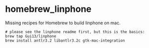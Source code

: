homebrew_linphone
=================

Missing recipes for Homebrew to build linphone on mac.

    # please see the linphone readme first, but this is the basics:
    brew tap Gui13/linphone
    brew install antlr3.2 libantlr3.2c gtk-mac-integration
